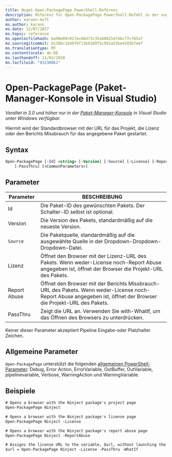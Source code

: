 ```yaml
---
title: Nuget-Open-PackagePage PowerShell-Referenz
description: Referenz für Open-PackagePage PowerShell-Befehl in der nuget-Paket-Manager-Konsole in Visual Studio.
author: karann-msft
ms.author: karann
ms.date: 12/07/2017
ms.topic: reference
ms.openlocfilehash: ba90e09c017ec66d73c35a60025474bc77cf65a7
ms.sourcegitcommit: b138bc1d49fbf13b63d975c581a53be4283b7ebf
ms.translationtype: MT
ms.contentlocale: de-DE
ms.lasthandoff: 11/03/2020
ms.locfileid: "93238061"
---
```

# <a name="open-packagepage-package-manager-console-in-visual-studio"></a>Open-PackagePage (Paket-Manager-Konsole in Visual Studio)

*Veraltet in 3.0 und höher nur in der [Paket-Manager-Konsole](../../consume-packages/install-use-packages-powershell.md) in Visual Studio unter Windows verfügbar.*

Hiermit wird der Standardbrowser mit der URL für das Projekt, die Lizenz oder den Berichts Missbrauch für das angegebene Paket gestartet.

## <a name="syntax"></a>Syntax

```ps
Open-PackagePage [-Id] <string> [-Version] [-Source] [-License] [-ReportAbuse]
    [-PassThru] [<CommonParameters>]
```

## <a name="parameters"></a>Parameter

| Parameter | BESCHREIBUNG |
| --- | --- |
| Id | Die Paket-ID des gewünschten Pakets. Der Schalter-ID selbst ist optional. |
| Version | Die Version des Pakets, standardmäßig auf die neueste Version. |
| `Source` | Die Paketquelle, standardmäßig auf die ausgewählte Quelle in der Dropdown-Dropdown-Dropdown-Datei. |
| Lizenz | Öffnet den Browser mit der Lizenz-URL des Pakets. Wenn weder-License noch-Report Abuse angegeben ist, öffnet der Browser die Projekt-URL des Pakets. |
| Report Abuse | Öffnet den Browser mit der Berichts Missbrauch-URL des Pakets. Wenn weder-License noch-Report Abuse angegeben ist, öffnet der Browser die Projekt-URL des Pakets. |
| PassThru | Zeigt die URL an. Verwenden Sie with-WhatIf, um das Öffnen des Browsers zu unterdrücken. |

Keiner dieser Parameter akzeptiert Pipeline Eingabe-oder Platzhalter Zeichen.

## <a name="common-parameters"></a>Allgemeine Parameter

`Open-PackagePage` unterstützt die folgenden [allgemeinen PowerShell-Parameter](/powershell/module/microsoft.powershell.core/about/about_commonparameters): Debug, Error Action, ErrorVariable, OutBuffer, OutVariable, pipelinevariable, Verbose, WarningAction und WarningVariable.

## <a name="examples"></a>Beispiele

```ps
# Opens a browser with the Ninject package's project page
Open-PackagePage Ninject

# Opens a browser with the Ninject package's license page
Open-PackagePage Ninject -License

# Opens a browser with the Ninject package's report abuse page  
Open-PackagePage Ninject -ReportAbuse

# Assigns the license URL to the variable, $url, without launching the browser
$url = Open-PackagePage Ninject -License -PassThru -WhatIf
```